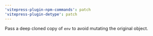 ```yaml
---
'vitepress-plugin-npm-commands': patch
'vitepress-plugin-detype': patch
---
```


Pass a deep cloned copy of `env` to avoid mutating the original object.

